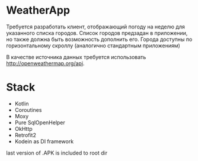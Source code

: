 # WeatherApp

Требуется разработать клиент, отображающий погоду на неделю для указанного списка городов. Список городов предзадан в приложении, но также должна быть возможность дополнить его. 
Города доступны по горизонтальному скроллу (аналогично стандартным приложениям)

В качестве источника данных требуется использовать http://openweathermap.org/api. 


# Stack
- Kotlin
- Coroutines
- Moxy
- Pure SqlOpenHelper
- OkHttp
- Retrofit2
- Kodein as DI framework


last version of .APK is included to root dir

